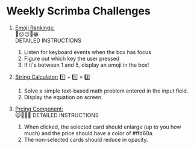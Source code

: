# Weekly Scrimba Challenges

1. <a href="https://scrimba.com/scrim/cp9d9mu4" target="_blank">Emoji Rankings:</a>
    <br>
    🤬☹️😐🙂😁
    <br>
    DETAILED INSTRUCTIONS
    1. Listen for keyboard events when the box has focus
    2. Figure out which key the user pressed
    3. If it's between 1 and 5, display an emoji in the box!

2. <a href="https://scrimba.com/scrim/c2G3qpSB" target="_blank">String Calculator:</a>
    1️⃣ + 1️⃣ = 2️⃣
    <br>
    1. Solve a simple text-based math problem entered in the input field.
    2. Display the equation on screen.

3. <a href="https://scrimba.com/scrim/cavBBGAP" target="_blank">Prcing Component:</a>
    <br>
    🐱🦁🐯💷
    DETAILED INSTRUCTIONS
    1. When clicked, the selected card should enlarge (up to you how much) and the price should have a color of #ffd60a.
    2. The non-selected cards should reduce in opacity.
